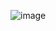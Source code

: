 ![image](https://user-images.githubusercontent.com/1049678/129489818-50c711a8-599b-4322-8971-7eb014f1d818.png)
